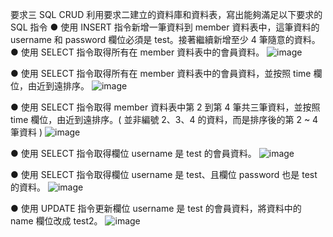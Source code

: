 要求三
SQL CRUD 利用要求二建立的資料庫和資料表，寫出能夠滿足以下要求的 SQL 指令
● 使用 INSERT 指令新增一筆資料到 member 資料表中，這筆資料的 username 和 password 欄位必須是 test。接著繼續新增至少 4 筆隨意的資料。
● 使用 SELECT 指令取得所有在 member 資料表中的會員資料。
![image](https://github.com/Angiemou06/WeHelp_FirstStage/assets/59827584/ca2e787d-9d66-4a01-8cee-459a9b601ae3)

● 使用 SELECT 指令取得所有在 member 資料表中的會員資料，並按照 time 欄位，由近到遠排序。
![image](https://github.com/Angiemou06/WeHelp_FirstStage/assets/59827584/ca3955ed-510e-486d-9137-ef7b004465ce)

● 使用 SELECT 指令取得 member 資料表中第 2 到第 4 筆共三筆資料，並按照 time 欄位，由近到遠排序。( 並非編號 2、3、4 的資料，而是排序後的第 2 ~ 4 筆資料 )
![image](https://github.com/Angiemou06/WeHelp_FirstStage/assets/59827584/761c4d8b-e055-4bd2-9eb1-d36e59f7ab53)

● 使用 SELECT 指令取得欄位 username 是 test 的會員資料。
![image](https://github.com/Angiemou06/WeHelp_FirstStage/assets/59827584/e3d14141-7e93-4096-9192-4a02a5375080)

● 使用 SELECT 指令取得欄位 username 是 test、且欄位 password 也是 test 的資料。
![image](https://github.com/Angiemou06/WeHelp_FirstStage/assets/59827584/cb94f0c4-c338-4d6f-9368-4ed048aeb86b)

● 使用 UPDATE 指令更新欄位 username 是 test 的會員資料，將資料中的 name 欄位改成 test2。
![image](https://github.com/Angiemou06/WeHelp_FirstStage/assets/59827584/db1db6c0-a3cc-47d2-ad4b-d1c2804142d9)


